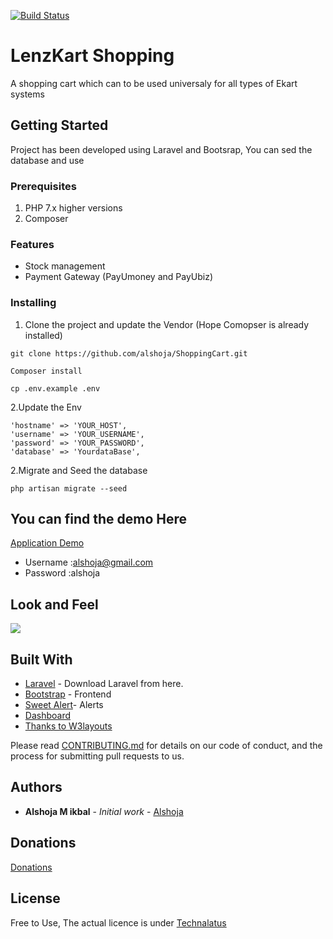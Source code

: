 [![Build Status](https://travis-ci.org/alshoja/ShoppingCart.svg?branch=master)](https://travis-ci.org/alshoja/ShoppingCart)


# LenzKart Shopping 
A shopping cart which can to be used universaly for all types of Ekart systems
## Getting Started
Project has been developed using Laravel and Bootsrap, You can sed the database and use
### Prerequisites

1. PHP 7.x higher versions
2. Composer

### Features

* Stock management
* Payment Gateway (PayUmoney and PayUbiz)


### Installing

1. Clone the project and update the Vendor (Hope Comopser is already installed)

```
git clone https://github.com/alshoja/ShoppingCart.git
```
```
Composer install
```
```
cp .env.example .env
```

    
2.Update the Env

	'hostname' => 'YOUR_HOST',
	'username' => 'YOUR_USERNAME',
	'password' => 'YOUR_PASSWORD',
	'database' => 'YourdataBase',
    
2.Migrate and Seed the database

    php artisan migrate --seed


## You can find the demo Here


[Application Demo](http://shoppingcart.zenithsbm.com/)

* Username :alshoja@gmail.com
* Password :alshoja

## Look and Feel

<a target="_blank" href="http://shoppingcart.zenithsbm.com"><img src="https://imgur.com/T0Po2qO"/></a>



## Built With

* [Laravel](https://laravel.com) - Download  Laravel from here.
* [Bootstrap](http://getbootstrap.com/) - Frontend
* [Sweet Alert](http://getbootstrap.com/)- Alerts
* [Dashboard](https://www.creative-tim.com/product/argon-dashboard)
* [Thanks to W3layouts ](https://demo.w3layouts.com/demos_new/template_demo/07-08-2018/goggles-web_Free/1521872807/web/index.html)





Please read [CONTRIBUTING.md](https://github.com/alshoja/Income-Expence-Manager/blob/master/CODE_OF_CONDUCT.md) for details on our code of conduct, and the process for submitting pull requests to us.


## Authors

* **Alshoja M ikbal** - *Initial work* - [Alshoja ](https://github.com/alshoja)

## Donations
[Donations](https://www.paypal.com/cgi-bin/webscr?cmd=_donations&business=alshoja%40gmail%2ecom&lc=US&item_name=Technalatus&no_note=0&currency_code=USD&bn=PP%2dDonationsBF%3abtn_donateCC_LG%2egif%3aNonHostedGuest)





## License

Free to Use, The actual licence is under [Technalatus](http://technalatus.com/)



